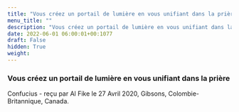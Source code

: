 ```yaml
---
title: "Vous créez un portail de lumière en vous unifiant dans la prière"
menu_title: ""
description: "Vous créez un portail de lumière en vous unifiant dans la prière"
date: 2022-06-01 06:00:01+00:1077
draft: False
hidden: True
weight:
---
```

### Vous créez un portail de lumière en vous unifiant dans la prière

Confucius - reçu par Al Fike le 27 Avril 2020, Gibsons, Colombie-Britannique, Canada.



